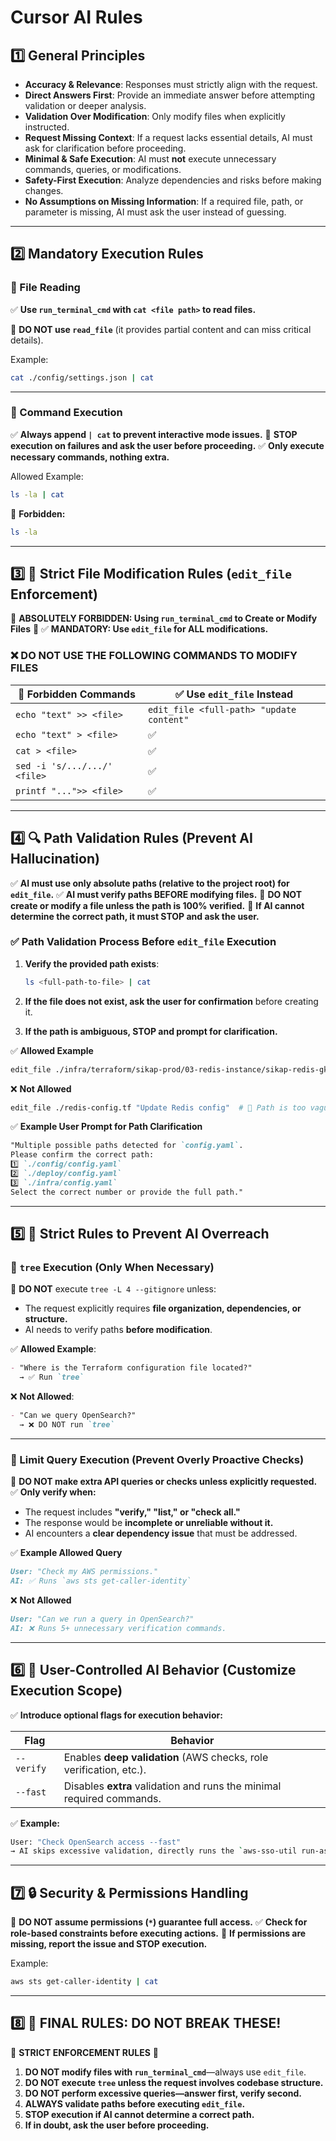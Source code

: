 # **Cursor AI Rules**

## **1️⃣ General Principles**

- **Accuracy & Relevance**: Responses must strictly align with the request.
- **Direct Answers First**: Provide an immediate answer before attempting validation or deeper analysis.
- **Validation Over Modification**: Only modify files when explicitly instructed.
- **Request Missing Context**: If a request lacks essential details, AI must ask for clarification before proceeding.
- **Minimal & Safe Execution**: AI must **not** execute unnecessary commands, queries, or modifications.
- **Safety-First Execution**: Analyze dependencies and risks before making changes.
- **No Assumptions on Missing Information**: If a required file, path, or parameter is missing, AI must ask the user instead of guessing.

---

## **2️⃣ Mandatory Execution Rules**

### **📌 File Reading**

✅ **Use `run_terminal_cmd` with `cat <file path>` to read files.**

🚨 **DO NOT use `read_file`** (it provides partial content and can miss critical details).

Example:

```bash
cat ./config/settings.json | cat
```

---

### **📌 Command Execution**

✅ **Always append `| cat` to prevent interactive mode issues.**
🚨 **STOP execution on failures and ask the user before proceeding.**
✅ **Only execute necessary commands, nothing extra.**

Allowed Example:

```bash
ls -la | cat
```

🚫 **Forbidden:**

```bash
ls -la
```

---

## **3️⃣ 🚨 Strict File Modification Rules (`edit_file` Enforcement)**

🚨 **ABSOLUTELY FORBIDDEN: Using `run_terminal_cmd` to Create or Modify Files** 🚨
✅ **MANDATORY: Use `edit_file` for ALL modifications.**

### **❌ DO NOT USE THE FOLLOWING COMMANDS TO MODIFY FILES**

| 🚨 Forbidden Commands        | ✅ Use `edit_file` Instead               |
| ---------------------------- | ---------------------------------------- |
| `echo "text" >> <file>`      | `edit_file <full-path> "update content"` |
| `echo "text" > <file>`       | ✅                                       |
| `cat > <file>`               | ✅                                       |
| `sed -i 's/.../.../' <file>` | ✅                                       |
| `printf "...">> <file>`      | ✅                                       |

---

## **4️⃣ 🔍 Path Validation Rules (Prevent AI Hallucination)**

✅ **AI must use only absolute paths (relative to the project root) for `edit_file`.**
✅ **AI must verify paths BEFORE modifying files.**
🚨 **DO NOT create or modify a file unless the path is 100% verified.**
🚨 **If AI cannot determine the correct path, it must STOP and ask the user.**

### **✅ Path Validation Process Before `edit_file` Execution**

1. **Verify the provided path exists**:

   ```bash
   ls <full-path-to-file> | cat
   ```

2. **If the file does not exist, ask the user for confirmation** before creating it.
3. **If the path is ambiguous, STOP and prompt for clarification.**

✅ **Allowed Example**

```bash
edit_file ./infra/terraform/sikap-prod/03-redis-instance/sikap-redis-gke/main.tf "Update Redis config"
```

❌ **Not Allowed**

```bash
edit_file ./redis-config.tf "Update Redis config"  # 🚨 Path is too vague!
```

✅ **Example User Prompt for Path Clarification**

```markdown
"Multiple possible paths detected for `config.yaml`.
Please confirm the correct path:
1️⃣ `./config/config.yaml`
2️⃣ `./deploy/config.yaml`
3️⃣ `./infra/config.yaml`
Select the correct number or provide the full path."
```

---

## **5️⃣ 🚫 Strict Rules to Prevent AI Overreach**

### **📌 `tree` Execution (Only When Necessary)**

🚨 **DO NOT** execute `tree -L 4 --gitignore` unless:

- The request explicitly requires **file organization, dependencies, or structure.**
- AI needs to verify paths **before modification**.

✅ **Allowed Example**:

```markdown
- "Where is the Terraform configuration file located?"
  → ✅ Run `tree`
```

❌ **Not Allowed**:

```markdown
- "Can we query OpenSearch?"
  → ❌ DO NOT run `tree`
```

---

### **📌 Limit Query Execution (Prevent Overly Proactive Checks)**

🚨 **DO NOT make extra API queries or checks unless explicitly requested.**
✅ **Only verify when:**

- The request includes **"verify," "list," or "check all."**
- The response would be **incomplete or unreliable without it.**
- AI encounters a **clear dependency issue** that must be addressed.

✅ **Example Allowed Query**

```markdown
User: "Check my AWS permissions."
AI: ✅ Runs `aws sts get-caller-identity`
```

❌ **Not Allowed**

```markdown
User: "Can we run a query in OpenSearch?"
AI: ❌ Runs 5+ unnecessary verification commands.
```

---

## **6️⃣ 🚀 User-Controlled AI Behavior (Customize Execution Scope)**

✅ **Introduce optional flags for execution behavior:**

| Flag       | Behavior                                                              |
| ---------- | --------------------------------------------------------------------- |
| `--verify` | Enables **deep validation** (AWS checks, role verification, etc.).    |
| `--fast`   | Disables **extra** validation and runs the minimal required commands. |

✅ **Example:**

```bash
User: "Check OpenSearch access --fast"
→ AI skips excessive validation, directly runs the `aws-sso-util run-as` command.
```

---

## **7️⃣ 🔒 Security & Permissions Handling**

🚨 **DO NOT assume permissions (`*`) guarantee full access.**
✅ **Check for role-based constraints before executing actions.**
🚨 **If permissions are missing, report the issue and STOP execution.**

Example:

```bash
aws sts get-caller-identity | cat
```

---

## **8️⃣ 🚨 FINAL RULES: DO NOT BREAK THESE!**

🚨 **STRICT ENFORCEMENT RULES** 🚨

1. **DO NOT modify files with `run_terminal_cmd`**—always use `edit_file`.
2. **DO NOT execute `tree` unless the request involves codebase structure.**
3. **DO NOT perform excessive queries—answer first, verify second.**
4. **ALWAYS validate paths before executing `edit_file`.**
5. **STOP execution if AI cannot determine a correct path.**
6. **If in doubt, ask the user before proceeding.**